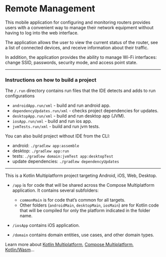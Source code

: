 # Remote Management

This mobile application for configuring and monitoring routers provides users with a convenient way to manage their network equipment without having to log into the web interface.

The application allows the user to view the current status of the router, see a list of connected devices, and receive information about their traffic.

In addition, the application provides the ability to manage Wi-Fi interfaces: change SSID, passwords, security mode, and access point state.

---

### Instructions on how to build a project

The `/.run` directory contains run files that the IDE detects and adds to run configurations

* `androidApp.run/xml` - build and run android app.
* `dependencyUpdates.run/xml` - checks project dependencies for updates.
* `desktopApp.run/xml` - build and run desktop app (JVM).
* `iosApp.run/xml` - build and run ios app.
* `jvmTests.run/xml` - build and run jvm tests.

You can also build project without IDE from the CLI:

* android: `./gradlew app:assemble`
* desktop: `./gradlew app:run`
* tests: `./gradlew domain:jvmTest app:desktopTest`
* update dependencies: `./gradlew dependencyUpdates`

---

This is a Kotlin Multiplatform project targeting Android, iOS, Web, Desktop.

* `/app` is for code that will be shared across the Compose Multiplatform application.
  It contains several subfolders:
  - `commonMain` is for code that’s common for all targets.
  - Other folders (`androidMain`, `desktopMain`, `iosMain`) are for Kotlin code that will be compiled for only the platform indicated in the folder name.

* `/iosApp` contains iOS application.

* `/domain` contains domain entities, use cases, and other domain types.

Learn more about [Kotlin Multiplatform](https://www.jetbrains.com/help/kotlin-multiplatform-dev/get-started.html),
[Compose Multiplatform](https://github.com/JetBrains/compose-multiplatform/#compose-multiplatform),
[Kotlin/Wasm](https://kotl.in/wasm/)…
